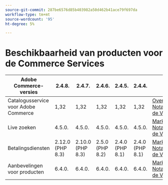 ```yaml
---
source-git-commit: 287be6576d85b403982a50d462b41ace79f697da
workflow-type: tm+mt
source-wordcount: '95'
ht-degree: 5%

---
```

# Beschikbaarheid van producten voor de Commerce Services


<table style="table-layout:auto">
  <thead>
    <tr>
      <th>Adobe Commerce-versies</th>
      <th>2.4.8.</th>
      <th>2.4.7.</th>
      <th>2.4.6.</th>
      <th>2.4.5.</th>
      <th>2.4.4.</th>
      <th></th>
    </tr>
  </thead>
  <tbody>
      <tr>
          <td>Catalogusservice voor Adobe Commerce</td>
          <td>1,32</td>
          <td>1,32</td>
          <td>1,32</td>
          <td>1,32</td>
          <td>1,32</td>
          <td>
              <a href="https://experienceleague.adobe.com/en/docs/commerce/catalog-service/guide-overview"> Overzicht </a><br/>
              <a href="https://experienceleague.adobe.com/en/docs/commerce/catalog-service/release-notes"> Nota's van de Versie </a><br/>
          </td>
      </tr>
      <tr>
          <td>Live zoeken</td>
          <td>4.5.0.</td>
          <td>4.5.0.</td>
          <td>4.5.0.</td>
          <td>4.5.0.</td>
          <td>4.5.0.</td>
          <td>
              <a href="https://commercemarketplace.adobe.com/magento-live-search.html"> Marketplace </a><br/>
              <a href="https://experienceleague.adobe.com/en/docs/commerce/live-search/release-notes"> Nota's van de Versie </a><br/>
          </td>
      </tr>
      <tr>
          <td>Betalingsdiensten</td>
          <td>2.12.0 (PHP 8.3)</td>
          <td>2.10.0 (PHP 8.3)</td>
          <td>2.5.0 (PHP 8.2)</td>
          <td>2.4.0 (PHP 8.1)</td>
          <td>2.4.0 (PHP 8.1)</td>
          <td>
              <a href="https://commercemarketplace.adobe.com/magento-payment-services.html"> Marketplace </a><br/>
              <a href="https://experienceleague.adobe.com/en/docs/commerce/payment-services/release-notes"> Nota's van de Versie </a><br/>
          </td>
      </tr>
      <tr>
          <td>Aanbevelingen voor producten</td>
          <td>6.4.0.</td>
          <td>6.4.0.</td>
          <td>6.4.0.</td>
          <td>6.4.0.</td>
          <td>6.4.0.</td>
          <td>
              <a href="https://commercemarketplace.adobe.com/magento-product-recommendations.html"> Marketplace </a><br/>
              <a href="https://experienceleague.adobe.com/en/docs/commerce/product-recommendations/release-notes"> Nota's van de Versie </a><br/>
          </td>
      </tr>
  </tbody>
</table>

